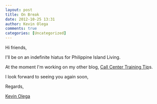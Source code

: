 ```yaml
---
layout: post
title: On Break
date: 2012-10-25 13:31
author: Kevin Olega
comments: true
categories: [Uncategorized]
---
```

Hi friends,

I'll be on an indefinite hiatus for Philippine Island Living.

At the moment I'm working on my other blog, <a href="http://callcentertrainingtips.com">Call Center Training Tip</a>s.

I look forward to seeing you again soon,

Regards,

<a href="http://kevinolega.com">Kevin Olega</a>
